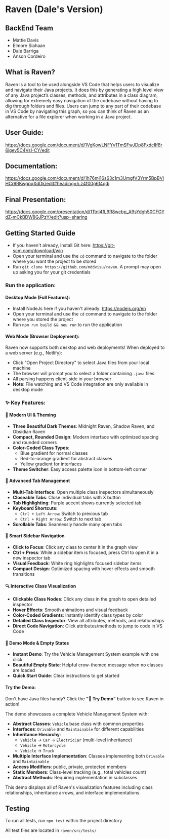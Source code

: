 # Raven (Dale's Version)
## BackEnd Team
- Mattie Davis
- Elmore Siahaan
- Dale Barriga
- Anson Cordeiro

## What is Raven?
Raven is a tool to be used alongside VS Code that helps users to visualize and navigate their Java projects. It does this by generating a high level view of any Java project’s classes, methods, and attributes in a class diagram, allowing for extremely easy navigation of the codebase without having to dig through folders and files. Users can jump to any part of their codebase in VS Code by navigating this graph, so you can think of Raven as an alternative for a file explorer when working in a Java project.

## User Guide:
https://docs.google.com/document/d/1VgKowLNFYv1TmSFwJDp8FxdcIIf8r6igev5C4VsI-CY/edit

## Documentation:
https://docs.google.com/document/d/1h76mi16s63c1m3UmgfV3Yrm5BpBVlHCr9RKwgpqXdDk/edit#heading=h.z4f00g6f4qdi

## Final Presentation:
https://docs.google.com/presentation/d/1Ttnl4fL9R8wcbp_A9sYdgh50CFGYdZ-mCkBDW8GJPzY/edit?usp=sharing

## Getting Started Guide
- If you haven't already, install Git here: https://git-scm.com/download/win
- Open your terminal and use the `cd` command to navigate to the folder where you want the project to be stored
- Run `git clone https://github.com/mddvisu/raven`. A prompt may open up asking you for your git credentials

### Run the application:

#### Desktop Mode (Full Features):
- Install NodeJs here if you haven't already: https://nodejs.org/en
- Open your terminal and use the `cd` command to navigate to the folder where you stored the project
- Run `npm run build && neu run` to run the application

#### Web Mode (Browser Deployment):
Raven now supports both desktop and web deployments! When deployed to a web server (e.g., Netlify):
- Click "Open Project Directory" to select Java files from your local machine
- The browser will prompt you to select a folder containing `.java` files
- All parsing happens client-side in your browser
- **Note**: File watching and VS Code integration are only available in desktop mode

### ✨ Key Features:

#### 🎨 **Modern UI & Theming**
- **Three Beautiful Dark Themes**: Midnight Raven, Shadow Raven, and Obsidian Raven
- **Compact, Rounded Design**: Modern interface with optimized spacing and rounded corners
- **Color-Coded Class Types**: 
  - Blue gradient for normal classes
  - Red-to-orange gradient for abstract classes
  - Yellow gradient for interfaces
- **Theme Switcher**: Easy access palette icon in bottom-left corner

#### 📱 **Advanced Tab Management**
- **Multi-Tab Interface**: Open multiple class inspectors simultaneously
- **Closeable Tabs**: Close individual tabs with X button
- **Tab Highlighting**: Purple accent shows currently selected tab
- **Keyboard Shortcuts**: 
  - `Ctrl + Left Arrow`: Switch to previous tab
  - `Ctrl + Right Arrow`: Switch to next tab
- **Scrollable Tabs**: Seamlessly handle many open tabs

#### 🎯 **Smart Sidebar Navigation**
- **Click to Focus**: Click any class to center it in the graph view
- **Ctrl + Press**: While a sidebar item is focused, press Ctrl to open it in a new inspector tab
- **Visual Feedback**: White ring highlights focused sidebar items
- **Compact Design**: Optimized spacing with hover effects and smooth transitions

#### 🔍 **Interactive Class Visualization**
- **Clickable Class Nodes**: Click any class in the graph to open detailed inspector
- **Hover Effects**: Smooth animations and visual feedback
- **Color-Coded Gradients**: Instantly identify class types by color
- **Detailed Class Inspector**: View all attributes, methods, and relationships
- **Direct Code Navigation**: Click attributes/methods to jump to code in VS Code

#### 🚀 **Demo Mode & Empty States**
- **Instant Demo**: Try the Vehicle Management System example with one click
- **Beautiful Empty State**: Helpful crow-themed message when no classes are loaded
- **Quick Start Guide**: Clear instructions to get started

#### Try the Demo:
Don't have Java files handy? Click the **"🚀 Try Demo"** button to see Raven in action!

The demo showcases a complete Vehicle Management System with:
- **Abstract Classes**: `Vehicle` base class with common properties
- **Interfaces**: `Drivable` and `Maintainable` for different capabilities
- **Inheritance Hierarchy**: 
  - `Vehicle` → `Car` → `ElectricCar` (multi-level inheritance)
  - `Vehicle` → `Motorcycle`
  - `Vehicle` → `Truck`
- **Multiple Interface Implementation**: Classes implementing both `Drivable` and `Maintainable`
- **Access Modifiers**: public, private, protected members
- **Static Members**: Class-level tracking (e.g., total vehicles count)
- **Abstract Methods**: Requiring implementation in subclasses

This demo displays all of Raven's visualization features including class relationships, inheritance arrows, and interface implementations.

## Testing
To run all tests, run `npm test` within the project directory

All test files are located in `raven/src/tests/`
